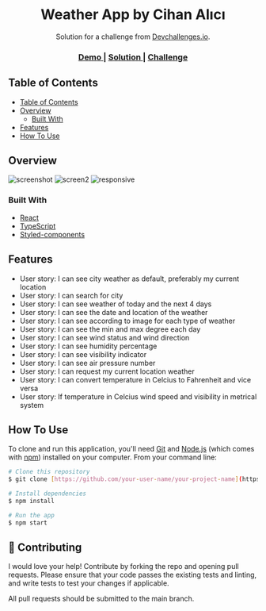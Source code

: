 <!-- Please update value in the {}  -->
## 
<h1 align="center">Weather App by Cihan Alıcı</h1>

<div align="center">
   Solution for a challenge from  <a href="http://devchallenges.io" target="_blank">Devchallenges.io</a>.
</div>

<div align="center">
  <h3>
    <a href="https://deadburn.github.io/ts-weather-app/">
      Demo
    </a>
    <span> | </span>
    <a href="https://github.com/Deadburn/ts-weather-app">
      Solution
    </a>
    <span> | </span>
    <a href="https://devchallenges.io/challenges/mM1UIenRhK808W8qmLWv">
      Challenge
    </a>
  </h3>
</div>

<!-- TABLE OF CONTENTS -->

## Table of Contents

- [Table of Contents](#table-of-contents)
- [Overview](#overview)
  - [Built With](#built-with)
- [Features](#features)
- [How To Use](#how-to-use)


<!-- OVERVIEW -->

## Overview

![screenshot](https://user-images.githubusercontent.com/80601286/205678804-ba9f2cb4-dc32-41a6-b26a-50ce56adacb0.png)
![screen2](https://user-images.githubusercontent.com/80601286/205678914-29f2a1eb-1ae5-4435-95c0-5b04f1281422.png)
![responsive](https://user-images.githubusercontent.com/80601286/205678944-27fa2c6f-3fbf-45c0-9b42-85c904e25b32.png)





### Built With

- [React](https://reactjs.org/)
- [TypeScript](https://www.typescriptlang.org/)
- [Styled-components](https://styled-components.com/)

## Features

<!-- List the features of your application or follow the template. Don't share the figma file here :) -->

 - User story: I can see city weather as default, preferably my current location
 - User story: I can search for city
 - User story: I can see weather of today and the next 4 days
 - User story: I can see the date and location of the weather
 - User story: I can see according to image for each type of weather
 - User story: I can see the min and max degree each day
 - User story: I can see wind status and wind direction
 - User story: I can see humidity percentage
 - User story: I can see visibility indicator
 - User story: I can see air pressure number
 - User story: I can request my current location weather
 - User story: I can convert temperature in Celcius to Fahrenheit and vice versa
 - User story: If temperature in Celcius wind speed and visibility in metrical system

## How To Use

<!-- Example: -->

To clone and run this application, you'll need [Git](https://git-scm.com) and [Node.js](https://nodejs.org/en/download/) (which comes with [npm](http://npmjs.com)) installed on your computer. From your command line:

```bash
# Clone this repository
$ git clone [https://github.com/your-user-name/your-project-name](https://github.com/Deadburn/ts-weather-app)

# Install dependencies
$ npm install

# Run the app
$ npm start
```

## 🤝 Contributing

I would love your help! Contribute by forking the repo and opening pull requests. Please ensure that your code passes the existing tests and linting, and write tests to test your changes if applicable.

All pull requests should be submitted to the main branch.

